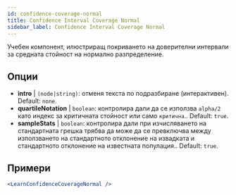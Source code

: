 ```yaml
---
id: confidence-coverage-normal
title: Confidence Interval Coverage Normal
sidebar_label: Confidence Interval Coverage Normal
---
```


Учебен компонент, илюстриращ покриването на доверителни интервали за средната стойност на нормално разпределение.

## Опции

* __intro__ | `(node|string)`: отменя текста по подразбиране (интерактивен). Default: `none`.
* __quartileNotation__ | `boolean`: контролира дали да се използва `alpha/2` като индекс за критичната стойност или само `критична`.. Default: `true`.
* __sampleStats__ | `boolean`: контролира дали при изчисляването на стандартната грешка трябва да може да се превключва между използването на стандартното отклонение на извадката и стандартното отклонение на известната популация.. Default: `true`.


## Примери

```jsx live
<LearnConfidenceCoverageNormal />
```

